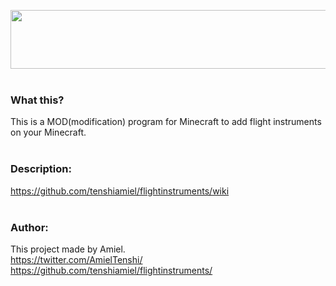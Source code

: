 
<img src="https://user-images.githubusercontent.com/125799374/219945030-d953be0e-aa57-4ac9-9cf3-552da9acf4c5.png" width="589" height="94"><br />
<br />

### What this?
This is a MOD(modification) program for Minecraft to add flight instruments on your Minecraft.<br />
<br />

### Description:
https://github.com/tenshiamiel/flightinstruments/wiki<br />
<br />

### Author:
This project made by Amiel.<br />
https://twitter.com/AmielTenshi/<br />
https://github.com/tenshiamiel/flightinstruments/<br />
<br />

